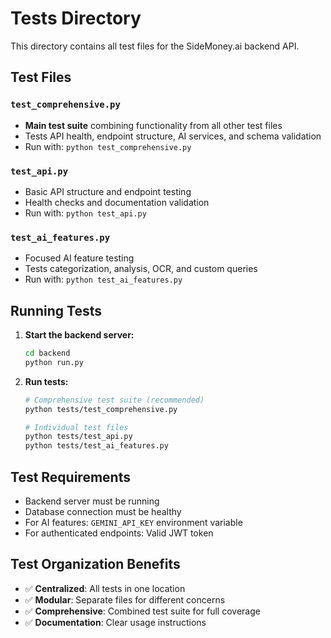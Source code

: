 # Tests Directory

This directory contains all test files for the SideMoney.ai backend API.

## Test Files

### `test_comprehensive.py`
- **Main test suite** combining functionality from all other test files
- Tests API health, endpoint structure, AI services, and schema validation
- Run with: `python test_comprehensive.py`

### `test_api.py`
- Basic API structure and endpoint testing
- Health checks and documentation validation
- Run with: `python test_api.py`

### `test_ai_features.py`
- Focused AI feature testing
- Tests categorization, analysis, OCR, and custom queries
- Run with: `python test_ai_features.py`

## Running Tests

1. **Start the backend server:**
   ```bash
   cd backend
   python run.py
   ```

2. **Run tests:**
   ```bash
   # Comprehensive test suite (recommended)
   python tests/test_comprehensive.py
   
   # Individual test files
   python tests/test_api.py
   python tests/test_ai_features.py
   ```

## Test Requirements

- Backend server must be running
- Database connection must be healthy
- For AI features: `GEMINI_API_KEY` environment variable
- For authenticated endpoints: Valid JWT token

## Test Organization Benefits

- ✅ **Centralized**: All tests in one location
- ✅ **Modular**: Separate files for different concerns
- ✅ **Comprehensive**: Combined test suite for full coverage
- ✅ **Documentation**: Clear usage instructions 